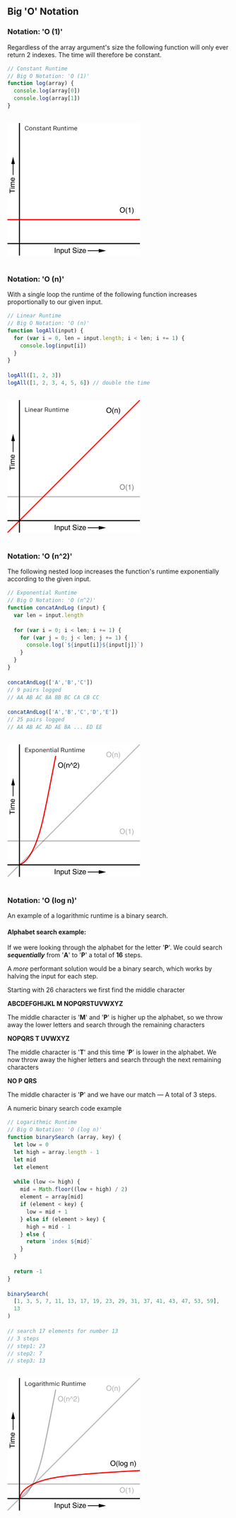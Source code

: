 ## Big 'O' Notation

### Notation: 'O (1)'

Regardless of the array argument's size the following function will only ever return 2 indexes. The time will therefore be constant.

```js
// Constant Runtime
// Big O Notation: 'O (1)'
function log(array) {
  console.log(array[0])
  console.log(array[1])
}
```
<br>
<img
  src='../images/constant-runtime.png'
  alt='constant runtime graph'
  width='300'
/>
<br><br>

### Notation: 'O (n)'

With a single loop the runtime of the following function increases proportionally to our given input.

```js
// Linear Runtime
// Big O Notation: 'O (n)'
function logAll(input) {
  for (var i = 0, len = input.length; i < len; i += 1) {
    console.log(input[i])
  }
}

logAll([1, 2, 3])
logAll([1, 2, 3, 4, 5, 6]) // double the time
```
<br>
<img
  src='../images/linear-runtime.png'
  alt='linear runtime graph'
  width='300'
/>
<br><br>

### Notation: 'O (n^2)'

The following nested loop increases the function's runtime exponentially according to the given input.

```js
// Exponential Runtime
// Big O Notation: 'O (n^2)'
function concatAndLog (input) {
  var len = input.length

  for (var i = 0; i < len; i += 1) {
    for (var j = 0; j < len; j += 1) {
      console.log(`${input[i]}${input[j]}`)
    }
  }
}

concatAndLog(['A','B','C'])
// 9 pairs logged
// AA AB AC BA BB BC CA CB CC

concatAndLog(['A','B','C','D','E'])
// 25 pairs logged
// AA AB AC AD AE BA ... ED EE
```
<br>
<img
  src='../images/exponential-runtime.png'
  alt='exponential runtime graph'
  width='300'
/>
<br><br>

### Notation: 'O (log n)'

An example of a logarithmic runtime is a binary search.

#### Alphabet search example:

If we were looking through the alphabet for the letter '**P**'. We could search ***sequentially*** from '**A**' to '**P**' a total of **16** steps.

A *more* performant solution would be a binary search, which works by halving the input for each step.

Starting with 26 characters we first find the middle character

**ABCDEFGHIJKL M NOPQRSTUVWXYZ**

The middle character is '**M**' and '**P**' is higher up the alphabet, so we throw away the lower letters and search through the remaining characters

**NOPQRS T UVWXYZ**

The middle character is '**T**' and this time '**P**' is lower in the alphabet. We now throw away the higher letters and search through the next remaining characters

**NO P QRS**

The middle character is '**P**' and we have our match — A total of 3 steps.

A numeric binary search code example

```js
// Logarithmic Runtime
// Big O Notation: 'O (log n)'
function binarySearch (array, key) {
  let low = 0
  let high = array.length - 1
  let mid
  let element

  while (low <= high) {
    mid = Math.floor((low + high) / 2)
    element = array[mid]
    if (element < key) {
      low = mid + 1
    } else if (element > key) {
      high = mid - 1
    } else {
      return `index ${mid}`
    }
  }

  return -1
}

binarySearch(
  [1, 3, 5, 7, 11, 13, 17, 19, 23, 29, 31, 37, 41, 43, 47, 53, 59],
  13
)

// search 17 elements for number 13
// 3 steps
// step1: 23
// step2: 7
// step3: 13

```
<br>
<img
  src='../images/logarithmic-runtime.png'
  alt='logarithmic runtime graph'
  width='300'
/>
